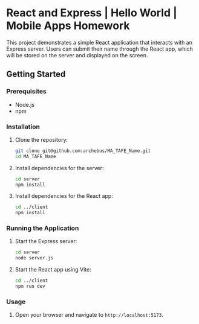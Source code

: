 # React and Express | Hello World | Mobile Apps Homework

This project demonstrates a simple React application that interacts with an Express server. Users can submit their name through the React app, which will be stored on the server and displayed on the screen.

## Getting Started

### Prerequisites

- Node.js
- npm

### Installation

1. Clone the repository:
    ```bash
    git clone git@github.com:archebus/MA_TAFE_Name.git
    cd MA_TAFE_Name
    ```

2. Install dependencies for the server:
    ```bash
    cd server
    npm install
    ```

3. Install dependencies for the React app:
    ```bash
    cd ../client
    npm install
    ```

### Running the Application

1. Start the Express server:
    ```bash
    cd server
    node server.js
    ```

2. Start the React app using Vite:
    ```bash
    cd ../client
    npm run dev
    ```

### Usage

1. Open your browser and navigate to `http://localhost:5173`.
